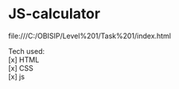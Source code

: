 # JS-calculator
file:///C:/OBISIP/Level%201/Task%201/index.html

Tech used: <br>
 [x] HTML<br>
 [x] CSS<br>
 [x] js<br>
